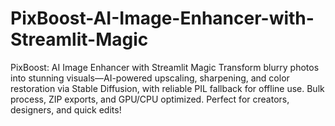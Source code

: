 # PixBoost-AI-Image-Enhancer-with-Streamlit-Magic
PixBoost: AI Image Enhancer with Streamlit Magic Transform blurry photos into stunning visuals—AI-powered upscaling, sharpening, and color restoration via Stable Diffusion, with reliable PIL fallback for offline use. Bulk process, ZIP exports, and GPU/CPU optimized. Perfect for creators, designers, and quick edits!
